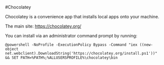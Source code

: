#Chocolatey

Chocolatey is a convenience app that installs local apps onto your machine.

The main site: https://chocolatey.org/

You can install via an administrator command prompt by running:
```
@powershell -NoProfile -ExecutionPolicy Bypass -Command "iex ((new-object net.webclient).DownloadString('https://chocolatey.org/install.ps1'))" && SET PATH=%PATH%;%ALLUSERSPROFILE%\chocolatey\bin
```